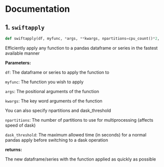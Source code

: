 # Documentation

## 1. `swiftapply`

```python
def swiftapply(df, myfunc, *args, **kwargs, npartitions=cpu_count()*2, dask_threshold=1)
```

Efficiently apply any function to a pandas dataframe or series in the fastest available manner

**Parameters:**

`df`: The dataframe or series to apply the function to

`myfunc`: The function you wish to apply

`args`: The positional arguments of the function

`kwargs`: The key word arguments of the function


You can also specify npartitions and dask_threshold


`npartitions`: The number of partitions to use for multiprocessing (affects speed of dask)

`dask_threshold`: The maximum allowed time (in seconds) for a normal pandas apply before switching to a dask operation


**returns:**

The new dataframe/series with the function applied as quickly as possible


